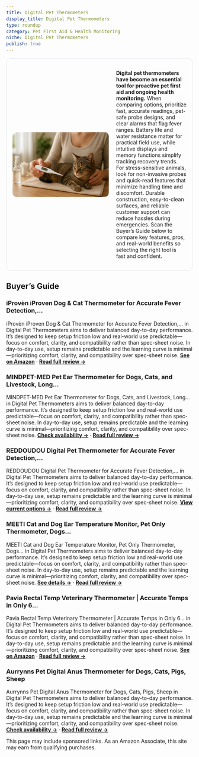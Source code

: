 ```yaml
---
title: Digital Pet Thermometers
display_title: Digital Pet Thermometers
type: roundup
category: Pet First Aid & Health Monitoring
niche: Digital Pet Thermometers
publish: true
---
```


<section class="hero-split" style="width:100%;box-sizing:border-box;border:1px solid #e5e7eb;border-radius:12px;padding:16px;display:grid;grid-template-columns:minmax(260px,40%) 1fr;gap:20px;align-items:center;"><figure style="margin:0;"><img src="/hero/roundups/pet-first-aid-health-monitoring/digital-pet-thermometers.webp" alt="" style="width:100%;height:auto;display:block;border-radius:10px;"/></figure><div class="hero-copy" style="min-width:0;"><p><strong>Digital pet thermometers have become an essential tool for proactive pet first aid and ongoing health monitoring.</strong> When comparing options, prioritize fast, accurate readings, pet-safe probe designs, and clear alarms that flag fever ranges. Battery life and water resistance matter for practical field use, while intuitive displays and memory functions simplify tracking recovery trends. For stress-sensitive animals, look for non-invasive probes and quick-read features that minimize handling time and discomfort. Durable construction, easy-to-clean surfaces, and reliable customer support can reduce hassles during emergencies. Scan the Buyer’s Guide below to compare key features, pros, and real-world benefits so selecting the right tool is fast and confident.</p></div></section>


<h2>Buyer’s Guide</h2>
<h3>iProvèn iProven Dog & Cat Thermometer for Accurate Fever Detection,…</h3>
<p>iProvèn iProven Dog & Cat Thermometer for Accurate Fever Detection,… in Digital Pet Thermometers aims to deliver balanced day-to-day performance. It’s designed to keep setup friction low and real-world use predictable&mdash;focus on comfort, clarity, and compatibility rather than spec-sheet noise. In day-to-day use, setup remains predictable and the learning curve is minimal&mdash;prioritizing comfort, clarity, and compatibility over spec-sheet noise. <a href="https://amzn.to/4914IYl" target="_blank" rel="nofollow sponsored noopener noopener" target="_blank"><strong>See on Amazon</strong></a> · <a href="/reviews/iprov-n-iproven-dog-cat-thermometer-for-accurate-fever-detection-comfor-a7ef0be1/"><strong>Read full review &rarr;</strong></a></p>
<h3>MINDPET-MED Pet Ear Thermometer for Dogs, Cats, and Livestock, Long…</h3>
<p>MINDPET-MED Pet Ear Thermometer for Dogs, Cats, and Livestock, Long… in Digital Pet Thermometers aims to deliver balanced day-to-day performance. It’s designed to keep setup friction low and real-world use predictable&mdash;focus on comfort, clarity, and compatibility rather than spec-sheet noise. In day-to-day use, setup remains predictable and the learning curve is minimal&mdash;prioritizing comfort, clarity, and compatibility over spec-sheet noise. <a href="https://amzn.to/47mhL5u" target="_blank" rel="nofollow sponsored noopener noopener" target="_blank"><strong>Check availability &rarr;</strong></a> · <a href="/reviews/mindpet-med-pet-ear-thermometer-for-dogs-cats-and-livestock-long-probe-efd229b4/"><strong>Read full review &rarr;</strong></a></p>
<h3>REDDOUDOU Digital Pet Thermometer for Accurate Fever Detection,…</h3>
<p>REDDOUDOU Digital Pet Thermometer for Accurate Fever Detection,… in Digital Pet Thermometers aims to deliver balanced day-to-day performance. It’s designed to keep setup friction low and real-world use predictable&mdash;focus on comfort, clarity, and compatibility rather than spec-sheet noise. In day-to-day use, setup remains predictable and the learning curve is minimal&mdash;prioritizing comfort, clarity, and compatibility over spec-sheet noise. <a href="https://amzn.to/4h3gGCQ" target="_blank" rel="nofollow sponsored noopener noopener" target="_blank"><strong>View current options &rarr;</strong></a> · <a href="/reviews/reddoudou-digital-pet-thermometer-for-accurate-fever-detection-suitable-ddfbe5ab/"><strong>Read full review &rarr;</strong></a></p>
<h3>MEETI Cat and Dog Ear Temperature Monitor, Pet Only Thermometer, Dogs…</h3>
<p>MEETI Cat and Dog Ear Temperature Monitor, Pet Only Thermometer, Dogs… in Digital Pet Thermometers aims to deliver balanced day-to-day performance. It’s designed to keep setup friction low and real-world use predictable&mdash;focus on comfort, clarity, and compatibility rather than spec-sheet noise. In day-to-day use, setup remains predictable and the learning curve is minimal&mdash;prioritizing comfort, clarity, and compatibility over spec-sheet noise. <a href="https://amzn.to/48wjhDj" target="_blank" rel="nofollow sponsored noopener noopener" target="_blank"><strong>See details &rarr;</strong></a> · <a href="/reviews/meeti-cat-and-dog-ear-temperature-monitor-pet-only-thermometer-dogs-or-cc0755cb/"><strong>Read full review &rarr;</strong></a></p>
<h3>Pavia Rectal Temp Veterinary Thermometer | Accurate Temps in Only 6…</h3>
<p>Pavia Rectal Temp Veterinary Thermometer | Accurate Temps in Only 6… in Digital Pet Thermometers aims to deliver balanced day-to-day performance. It’s designed to keep setup friction low and real-world use predictable&mdash;focus on comfort, clarity, and compatibility rather than spec-sheet noise. In day-to-day use, setup remains predictable and the learning curve is minimal&mdash;prioritizing comfort, clarity, and compatibility over spec-sheet noise. <a href="https://amzn.to/3J7aMnG" target="_blank" rel="nofollow sponsored noopener noopener" target="_blank"><strong>See on Amazon</strong></a> · <a href="/reviews/pavia-rectal-temp-veterinary-thermometer-accurate-temps-in-only-6-secon-b2cb6be7/"><strong>Read full review &rarr;</strong></a></p>
<h3>Aurrynns Pet Digital Anus Thermometer for Dogs, Cats, Pigs, Sheep</h3>
<p>Aurrynns Pet Digital Anus Thermometer for Dogs, Cats, Pigs, Sheep in Digital Pet Thermometers aims to deliver balanced day-to-day performance. It’s designed to keep setup friction low and real-world use predictable&mdash;focus on comfort, clarity, and compatibility rather than spec-sheet noise. In day-to-day use, setup remains predictable and the learning curve is minimal&mdash;prioritizing comfort, clarity, and compatibility over spec-sheet noise. <a href="https://amzn.to/48rKUgD" target="_blank" rel="nofollow sponsored noopener noopener" target="_blank"><strong>Check availability &rarr;</strong></a> · <a href="/reviews/aurrynns-pet-digital-anus-thermometer-for-dogs-cats-pigs-sheep/"><strong>Read full review &rarr;</strong></a></p>
<aside class="disclosure">This page may include sponsored links. As an Amazon Associate, this site may earn from qualifying purchases.</aside>

